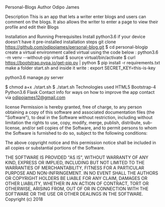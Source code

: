 Personal-Blogs
Author
Odipo James

Description
This is an app that lets a writer enter blogs and users can comment on the blogs. It also allows the writer to enter a page to view their profile and edit their Blogs

Installation and Running
Prerequisites
 Install python3.6 if your device doesn't have it pre-installed
installation steps
git clone https://github.com/odipojames/personal-blog.git
$ cd personal-blogip
create a virtual environment called virtual using the code below :
python3.6 -m venv --without-pip virtual
$ source virtual/bin/activate
$ curl https://bootstrap.pypa.io/get-pip.py | python
$ pip install -r requirements.txt
make a folder start.sh and inside it write :
export SECRET_KEY=this-is-key

python3.6 manage.py server

$ chmod a+x ./start.sh
$ ./start.sh
Technologies used
HTML5
Bootstrap-4
Python3.6
Flask
Contact info
for ways on how to improve the app contact via odipojames12@gmail.com

license
Permission is hereby granted, free of charge, to any person obtaining a copy of this software and associated documentation files (the "Software"), to deal in the Software without restriction, including without limitation the rights to use, copy, modify, merge, publish, distribute, sub-license, and/or sell copies of the Software, and to permit persons to whom the Software is furnished to do so, subject to the following conditions:

The above copyright notice and this permission notice shall be included in all copies or substantial portions of the Software.

THE SOFTWARE IS PROVIDED "AS IS", WITHOUT WARRANTY OF ANY KIND, EXPRESS OR IMPLIED, INCLUDING BUT NOT LIMITED TO THE WARRANTIES OF MERCHANTABILITY, FITNESS FOR A PARTICULAR PURPOSE AND NON-INFRINGEMENT. IN NO EVENT SHALL THE AUTHORS OR COPYRIGHT HOLDERS BE LIABLE FOR ANY CLAIM, DAMAGES OR OTHER LIABILITY, WHETHER IN AN ACTION OF CONTRACT, TORT OR OTHERWISE, ARISING FROM, OUT OF OR IN CONNECTION WITH THE SOFTWARE OR THE USE OR OTHER DEALINGS IN THE SOFTWARE. Copyright (c) 2018
